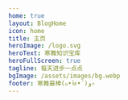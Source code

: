 ```yaml
---
home: true
layout: BlogHome
icon: home
title: 主页
heroImage: /logo.svg
heroText: 寒舞知识宝库
heroFullScreen: true
tagline: 每天进步一点点
bgImage: /assets/images/bg.webp
footer: 寒舞最棒(๑•̀ㅂ•́)و✧
---
```

